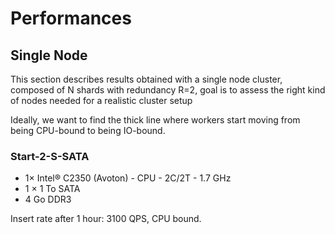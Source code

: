 # Performances

## Single Node

This section describes results obtained with a single node cluster,
composed of N shards with redundancy R=2, goal is to assess the right
kind of nodes needed for a realistic cluster setup

Ideally, we want to find the thick line where workers start moving
from being CPU-bound to being IO-bound.

### Start-2-S-SATA

- 1× Intel® C2350 (Avoton) - CPU - 2C/2T - 1.7 GHz
- 1 × 1 To SATA
- 4 Go DDR3

Insert rate after 1 hour: 3100 QPS, CPU bound.

